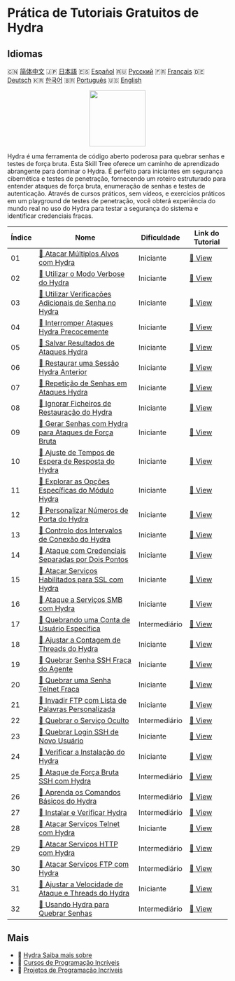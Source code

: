 # Prática de Tutoriais Gratuitos de Hydra

## Idiomas

🇨🇳 [简体中文](README_zh.md) 🇯🇵 [日本語](README_ja.md) 🇪🇸 [Español](README_es.md) 🇷🇺 [Русский](README_ru.md) 🇫🇷 [Français](README_fr.md) 🇩🇪 [Deutsch](README_de.md) 🇰🇷 [한국어](README_ko.md) 🇧🇷 [Português](README_pt.md) 🇺🇸 [English](README.md) 

<div align="center">
<img width="128px" src="https://file.labex.io/path/fqzGODJFWPbL.png">
</div>

Hydra é uma ferramenta de código aberto poderosa para quebrar senhas e testes de força bruta. Esta Skill Tree oferece um caminho de aprendizado abrangente para dominar o Hydra. É perfeito para iniciantes em segurança cibernética e testes de penetração, fornecendo um roteiro estruturado para entender ataques de força bruta, enumeração de senhas e testes de autenticação. Através de cursos práticos, sem vídeos, e exercícios práticos em um playground de testes de penetração, você obterá experiência do mundo real no uso do Hydra para testar a segurança do sistema e identificar credenciais fracas.

|   Índice | Nome                                                                                                                                          | Dificuldade   | Link do Tutorial                                                                                |
|----------|-----------------------------------------------------------------------------------------------------------------------------------------------|---------------|-------------------------------------------------------------------------------------------------|
|       01 | [📖 Atacar Múltiplos Alvos com Hydra](https://labex.io/pt/tutorials/hydra-attack-multiple-targets-with-hydra-550760)                          | Iniciante     | [🔗 View](https://labex.io/pt/tutorials/hydra-attack-multiple-targets-with-hydra-550760)        |
|       02 | [📖 Utilizar o Modo Verbose do Hydra](https://labex.io/pt/tutorials/hydra-use-hydra-verbose-mode-550777)                                      | Iniciante     | [🔗 View](https://labex.io/pt/tutorials/hydra-use-hydra-verbose-mode-550777)                    |
|       03 | [📖 Utilizar Verificações Adicionais de Senha no Hydra](https://labex.io/pt/tutorials/hydra-use-additional-hydra-password-checks-550776)      | Iniciante     | [🔗 View](https://labex.io/pt/tutorials/hydra-use-additional-hydra-password-checks-550776)      |
|       04 | [📖 Interromper Ataques Hydra Precocemente](https://labex.io/pt/tutorials/hydra-stop-hydra-attacks-early-550774)                              | Iniciante     | [🔗 View](https://labex.io/pt/tutorials/hydra-stop-hydra-attacks-early-550774)                  |
|       05 | [📖 Salvar Resultados de Ataques Hydra](https://labex.io/pt/tutorials/hydra-save-hydra-attack-results-550773)                                 | Iniciante     | [🔗 View](https://labex.io/pt/tutorials/hydra-save-hydra-attack-results-550773)                 |
|       06 | [📖 Restaurar uma Sessão Hydra Anterior](https://labex.io/pt/tutorials/hydra-restore-a-previous-hydra-session-550772)                         | Iniciante     | [🔗 View](https://labex.io/pt/tutorials/hydra-restore-a-previous-hydra-session-550772)          |
|       07 | [📖 Repetição de Senhas em Ataques Hydra](https://labex.io/pt/tutorials/hydra-loop-passwords-in-hydra-attacks-550771)                         | Iniciante     | [🔗 View](https://labex.io/pt/tutorials/hydra-loop-passwords-in-hydra-attacks-550771)           |
|       08 | [📖 Ignorar Ficheiros de Restauração do Hydra](https://labex.io/pt/tutorials/hydra-ignore-hydra-restore-files-550770)                         | Iniciante     | [🔗 View](https://labex.io/pt/tutorials/hydra-ignore-hydra-restore-files-550770)                |
|       09 | [📖 Gerar Senhas com Hydra para Ataques de Força Bruta](https://labex.io/pt/tutorials/hydra-generate-passwords-with-hydra-brute-force-550769) | Iniciante     | [🔗 View](https://labex.io/pt/tutorials/hydra-generate-passwords-with-hydra-brute-force-550769) |
|       10 | [📖 Ajuste de Tempos de Espera de Resposta do Hydra](https://labex.io/pt/tutorials/hydra-fine-tune-hydra-response-wait-times-550768)          | Iniciante     | [🔗 View](https://labex.io/pt/tutorials/hydra-fine-tune-hydra-response-wait-times-550768)       |
|       11 | [📖 Explorar as Opções Específicas do Módulo Hydra](https://labex.io/pt/tutorials/hydra-explore-hydra-module-specific-options-550767)         | Iniciante     | [🔗 View](https://labex.io/pt/tutorials/hydra-explore-hydra-module-specific-options-550767)     |
|       12 | [📖 Personalizar Números de Porta do Hydra](https://labex.io/pt/tutorials/hydra-customize-hydra-port-numbers-550765)                          | Iniciante     | [🔗 View](https://labex.io/pt/tutorials/hydra-customize-hydra-port-numbers-550765)              |
|       13 | [📖 Controlo dos Intervalos de Conexão do Hydra](https://labex.io/pt/tutorials/hydra-control-hydra-connection-intervals-550764)               | Iniciante     | [🔗 View](https://labex.io/pt/tutorials/hydra-control-hydra-connection-intervals-550764)        |
|       14 | [📖 Ataque com Credenciais Separadas por Dois Pontos](https://labex.io/pt/tutorials/hydra-attack-with-colon-separated-credentials-550763)     | Iniciante     | [🔗 View](https://labex.io/pt/tutorials/hydra-attack-with-colon-separated-credentials-550763)   |
|       15 | [📖 Atacar Serviços Habilitados para SSL com Hydra](https://labex.io/pt/tutorials/hydra-attack-ssl-enabled-services-with-hydra-550762)        | Iniciante     | [🔗 View](https://labex.io/pt/tutorials/hydra-attack-ssl-enabled-services-with-hydra-550762)    |
|       16 | [📖 Ataque a Serviços SMB com Hydra](https://labex.io/pt/tutorials/hydra-attack-smb-services-with-hydra-550761)                               | Iniciante     | [🔗 View](https://labex.io/pt/tutorials/hydra-attack-smb-services-with-hydra-550761)            |
|       17 | [📖 Quebrando uma Conta de Usuário Específica](https://labex.io/pt/tutorials/linux-cracking-a-specific-user-account-415951)                   | Intermediário | [🔗 View](https://labex.io/pt/tutorials/linux-cracking-a-specific-user-account-415951)          |
|       18 | [📖 Ajustar a Contagem de Threads do Hydra](https://labex.io/pt/tutorials/hydra-adjust-hydra-thread-counts-550758)                            | Iniciante     | [🔗 View](https://labex.io/pt/tutorials/hydra-adjust-hydra-thread-counts-550758)                |
|       19 | [📖 Quebrar Senha SSH Fraca do Agente](https://labex.io/pt/tutorials/hydra-crack-agent-s-weak-ssh-password-550753)                            | Iniciante     | [🔗 View](https://labex.io/pt/tutorials/hydra-crack-agent-s-weak-ssh-password-550753)           |
|       20 | [📖 Quebrar uma Senha Telnet Fraca](https://labex.io/pt/tutorials/hydra-crack-a-weak-telnet-password-550745)                                  | Iniciante     | [🔗 View](https://labex.io/pt/tutorials/hydra-crack-a-weak-telnet-password-550745)              |
|       21 | [📖 Invadir FTP com Lista de Palavras Personalizada](https://labex.io/pt/tutorials/hydra-crack-ftp-with-custom-wordlist-550733)               | Iniciante     | [🔗 View](https://labex.io/pt/tutorials/hydra-crack-ftp-with-custom-wordlist-550733)            |
|       22 | [📖 Quebrar o Serviço Oculto](https://labex.io/pt/tutorials/hydra-crack-the-hidden-service-550719)                                            | Intermediário | [🔗 View](https://labex.io/pt/tutorials/hydra-crack-the-hidden-service-550719)                  |
|       23 | [📖 Quebrar Login SSH de Novo Usuário](https://labex.io/pt/tutorials/hydra-crack-new-user-ssh-login-550712)                                   | Iniciante     | [🔗 View](https://labex.io/pt/tutorials/hydra-crack-new-user-ssh-login-550712)                  |
|       24 | [📖 Verificar a Instalação do Hydra](https://labex.io/pt/tutorials/hydra-verify-hydra-installation-549983)                                    | Iniciante     | [🔗 View](https://labex.io/pt/tutorials/hydra-verify-hydra-installation-549983)                 |
|       25 | [📖 Ataque de Força Bruta SSH com Hydra](https://labex.io/pt/tutorials/hydra-brute-force-ssh-in-hydra-549926)                                 | Intermediário | [🔗 View](https://labex.io/pt/tutorials/hydra-brute-force-ssh-in-hydra-549926)                  |
|       26 | [📖 Aprenda os Comandos Básicos do Hydra](https://labex.io/pt/tutorials/hydra-learn-basic-hydra-commands-549918)                              | Intermediário | [🔗 View](https://labex.io/pt/tutorials/hydra-learn-basic-hydra-commands-549918)                |
|       27 | [📖 Instalar e Verificar Hydra](https://labex.io/pt/tutorials/hydra-install-and-verify-hydra-549917)                                          | Intermediário | [🔗 View](https://labex.io/pt/tutorials/hydra-install-and-verify-hydra-549917)                  |
|       28 | [📖 Atacar Serviços Telnet com Hydra](https://labex.io/pt/tutorials/hydra-attack-telnet-services-with-hydra-549916)                           | Iniciante     | [🔗 View](https://labex.io/pt/tutorials/hydra-attack-telnet-services-with-hydra-549916)         |
|       29 | [📖 Atacar Serviços HTTP com Hydra](https://labex.io/pt/tutorials/hydra-attack-http-services-with-hydra-549915)                               | Intermediário | [🔗 View](https://labex.io/pt/tutorials/hydra-attack-http-services-with-hydra-549915)           |
|       30 | [📖 Atacar Serviços FTP com Hydra](https://labex.io/pt/tutorials/hydra-attack-ftp-services-with-hydra-549914)                                 | Intermediário | [🔗 View](https://labex.io/pt/tutorials/hydra-attack-ftp-services-with-hydra-549914)            |
|       31 | [📖 Ajustar a Velocidade de Ataque e Threads do Hydra](https://labex.io/pt/tutorials/hydra-adjust-hydra-attack-speed-and-threads-549913)      | Iniciante     | [🔗 View](https://labex.io/pt/tutorials/hydra-adjust-hydra-attack-speed-and-threads-549913)     |
|       32 | [📖 Usando Hydra para Quebrar Senhas](https://labex.io/pt/tutorials/linux-using-hydra-to-crack-passwords-415960)                              | Intermediário | [🔗 View](https://labex.io/pt/tutorials/linux-using-hydra-to-crack-passwords-415960)            |

## Mais

- 🔗 [Hydra Saiba mais sobre](https://labex.io/pt/skilltrees/hydra)
- 🔗 [Cursos de Programação Incríveis](https://github.com/labex-labs/awesome-programming-courses)
- 🔗 [Projetos de Programação Incríveis](https://github.com/labex-labs/awesome-programming-projects)

